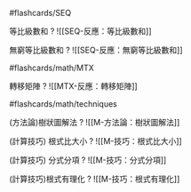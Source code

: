 #flashcards/SEQ

等比級數和
?
![[SEQ-反應：等比級數和]]

無窮等比級數和
?
![[SEQ-反應：無窮等比級數和]]

#flashcards/math/MTX

轉移矩陣
?
![[MTX-反應：轉移矩陣]]


#flashcards/math/techniques

(方法論)樹狀圖解法
?
![[M-方法論：樹狀圖解法]]

(計算技巧) 根式比大小
?
![[M-技巧：根式比大小]]

(計算技巧) 分式分項
?
![[M-技巧：分式分項]]

(計算技巧)根式有理化
?
![[M-技巧：根式有理化]]
